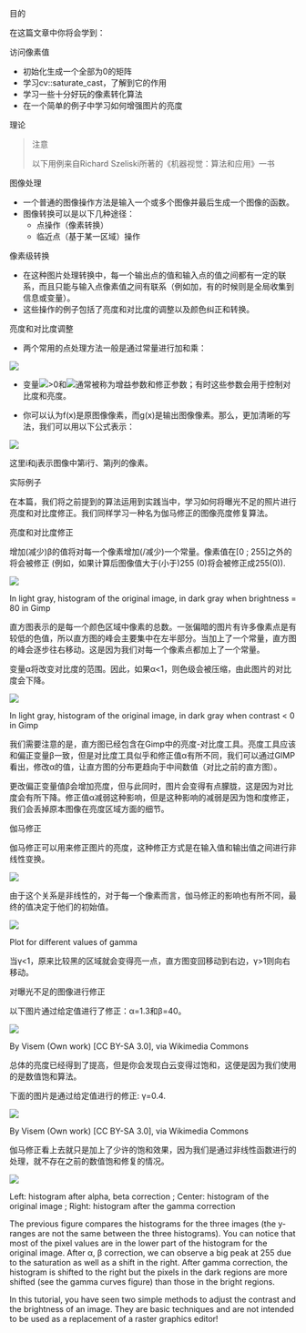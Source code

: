 目的

在这篇文章中你将会学到：

访问像素值

* 初始化生成一个全部为0的矩阵
* 学习cv::saturate_cast，了解到它的作用
* 学习一些十分好玩的像素转化算法
* 在一个简单的例子中学习如何增强图片的亮度

理论

> 注意
>
> 以下用例来自Richard Szeliski所著的《机器视觉：算法和应用》一书

图像处理

* 一个普通的图像操作方法是输入一个或多个图像并最后生成一个图像的函数。
* 图像转换可以是以下几种途径：
  * 点操作（像素转换）
  * 临近点（基于某一区域）操作
  
像素级转换

* 在这种图片处理转换中，每一个输出点的值和输入点的值之间都有一定的联系，而且只能与输入点像素值之间有联系（例如加，有的时候则是全局收集到信息或变量）。
* 这些操作的例子包括了亮度和对比度的调整以及颜色纠正和转换。

亮度和对比度调整

* 两个常用的点处理方法一般是通过常量进行加和乘：

![](http://latex.codecogs.com/gif.latex?g(x)=\alpha*f(x)+\beta)

* 变量![](http://latex.codecogs.com/gif.latex?\alpha)>0和![](http://latex.codecogs.com/gif.latex?\beta)通常被称为增益参数和修正参数；有时这些参数会用于控制对比度和亮度。

* 你可以认为f(x)是原图像像素，而g(x)是输出图像像素。那么，更加清晰的写法，我们可以用以下公式表示：

![](http://latex.codecogs.com/gif.latex?g(i,j)=\alpha*f(i,j)+\beta)

这里i和j表示图像中第i行、第j列的像素。

实际例子

在本篇，我们将之前提到的算法运用到实践当中，学习如何将曝光不足的照片进行亮度和对比度修正。我们同样学习一种名为伽马修正的图像亮度修复算法。

亮度和对比度修正

增加(减少)β的值将对每一个像素增加(/减少)一个常量。像素值在[0 ; 255]之外的将会被修正 (例如，如果计算后图像值大于(小于)255 (0)将会被修正成255(0)).

![](https://docs.opencv.org/4.1.0/Basic_Linear_Transform_Tutorial_hist_beta.png)

In light gray, histogram of the original image, in dark gray when brightness = 80 in Gimp

直方图表示的是每一个颜色区域中像素的总数。一张偏暗的图片有许多像素点是有较低的色值，所以直方图的峰会主要集中在左半部分。当加上了一个常量，直方图的峰会逐步往右移动。这是因为我们对每一个像素点都加上了一个常量。

变量α将改变对比度的范围。因此，如果α<1，则色级会被压缩，由此图片的对比度会下降。

![](https://docs.opencv.org/4.1.0/Basic_Linear_Transform_Tutorial_hist_alpha.png)

In light gray, histogram of the original image, in dark gray when contrast < 0 in Gimp

我们需要注意的是，直方图已经包含在Gimp中的亮度-对比度工具。亮度工具应该和偏正变量β一致，但是对比度工具似乎和修正值α有所不同，我们可以通过GIMP看出，修改α的值，让直方图的分布更趋向于中间数值（对比之前的直方图）。

更改偏正变量值β会增加亮度，但与此同时，图片会变得有点朦胧，这是因为对比度会有所下降。修正值α减弱这种影响，但是这种影响的减弱是因为饱和度修正，我们会丢掉原本图像在亮度区域方面的细节。

伽马修正

伽马修正可以用来修正图片的亮度，这种修正方式是在输入值和输出值之间进行非线性变换。

![](http://latex.codecogs.com/gif.latex?O=(\frac{I}{255})^{\gamma}*255)

由于这个关系是非线性的，对于每一个像素而言，伽马修正的影响也有所不同，最终的值决定于他们的初始值。

![](https://docs.opencv.org/4.1.0/Basic_Linear_Transform_Tutorial_gamma.png)

Plot for different values of gamma

当γ<1，原来比较黑的区域就会变得亮一点，直方图变回移动到右边，γ>1则向右移动。

对曝光不足的图像进行修正

以下图片通过给定值进行了修正：α=1.3和β=40。

![](https://docs.opencv.org/4.1.0/Basic_Linear_Transform_Tutorial_linear_transform_correction.jpg)

By Visem (Own work) [CC BY-SA 3.0], via Wikimedia Commons

总体的亮度已经得到了提高，但是你会发现白云变得过饱和，这便是因为我们使用的是数值饱和算法。

下面的图片是通过给定值进行的修正: γ=0.4.

![](https://docs.opencv.org/4.1.0/Basic_Linear_Transform_Tutorial_gamma_correction.jpg)

By Visem (Own work) [CC BY-SA 3.0], via Wikimedia Commons

伽马修正看上去就只是加上了少许的饱和效果，因为我们是通过非线性函数进行的处理，就不存在之前的数值饱和修复的情况。

![](https://docs.opencv.org/4.1.0/Basic_Linear_Transform_Tutorial_histogram_compare.png)

Left: histogram after alpha, beta correction ; Center: histogram of the original image ; Right: histogram after the gamma correction

The previous figure compares the histograms for the three images (the y-ranges are not the same between the three histograms). You can notice that most of the pixel values are in the lower part of the histogram for the original image. After α, β correction, we can observe a big peak at 255 due to the saturation as well as a shift in the right. After gamma correction, the histogram is shifted to the right but the pixels in the dark regions are more shifted (see the gamma curves figure) than those in the bright regions.

In this tutorial, you have seen two simple methods to adjust the contrast and the brightness of an image. They are basic techniques and are not intended to be used as a replacement of a raster graphics editor!
